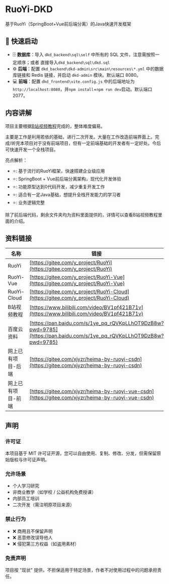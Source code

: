 # RuoYi-DKD

基于RuoYi（SpringBoot+Vue前后端分离）的Java快速开发框架

## 🚀 快速启动

- 🗄️ **数据库**：导入 `dkd_backend\sql\self` 中所有的 SQL 文件，注意需按照一定顺序；或者 直接导入`dkd_backend\sql\dkd.sql`
- ⚙️ **后端**：配置 `dkd_backend\dkd-admin\src\main\resources\*.yml` 中的数据库链接和 Redis 链接，并启动 `dkd-admin` 模块。默认端口 8080。
- 💻 **前端**：配置 `dkd_frontend\vite.config.js` 中的后端地址为 `http://localhost:8080`，并`npm install`+`npm run dev`启动。默认端口 2077。

## 内容讲解
项目主要根据[B站视频教程](https://www.bilibili.com/video/BV1pf421B71v)完成的，整体难度偏易。

主要是工作是利用若依的基础，进行二次开发。大量在工作改造前端界面上。完成/听完本项目对于没有前端项目，但有一定前端基础的开发者有一定好处。今后可快速开发一个全栈项目。

亮点解析：

- ⭐: 基于流行的RuoYi框架，快速搭建企业级应用
- ⭐: SpringBoot + Vue前后端分离架构，现代化开发体验
- ⭐: 功能原型达到0代码开发，减少重复开发工作
- ⭐: 适合有一定Java基础，想提升全栈开发能力的学习者
- ⭐: 业务逻辑完整

除了前后端代码，剩余文件夹均为资料里面提供的，详情可以查看B站视频教程里面的介绍。

## 资料链接

| 名称 | 链接 |
|------|------|
| RuoYi | [https://gitee.com/y_project/RuoYi](https://gitee.com/y_project/RuoYi) |
| RuoYi-Vue | [https://gitee.com/y_project/RuoYi-Vue](https://gitee.com/y_project/RuoYi-Vue) |
| RuoYi-Cloud | [https://gitee.com/y_project/RuoYi-Cloud](https://gitee.com/y_project/RuoYi-Cloud) |
| B站视频教程 | [https://www.bilibili.com/video/BV1pf421B71v](https://www.bilibili.com/video/BV1pf421B71v) |
| 百度云资料 | [https://pan.baidu.com/s/1ye_pq_rQVKpLLhOT9DzB8w?pwd=9785](https://pan.baidu.com/s/1ye_pq_rQVKpLLhOT9DzB8w?pwd=9785) |
| 网上已有项目-后端 | [https://gitee.com/xjyzr/heima-by-ruoyi-csdn](https://gitee.com/xjyzr/heima-by-ruoyi-csdn) |
| 网上已有项目-前端 | [https://gitee.com/xjyzr/heima-by-ruoyi-vue-csdn](https://gitee.com/xjyzr/heima-by-ruoyi-vue-csdn) |


## 声明

### 许可证
本项目基于 MIT 许可证开源，您可以自由使用、复制、修改、分发，但需保留原始版权与许可证声明。

### 允许场景
- 个人学习研究
- 非商业教学（如学校 / 公益机构免费授课）
- 内部员工培训
- 二次开发（需注明原项目来源）

### 禁止行为
- ❌ 商用且不保留声明
- ❌ 恶意修改误导他人
- ❌ 侵犯第三方权益（如盗用素材）

### 免责声明
项目按 "现状" 提供，不担保适用于特定场景，作者不对使用过程中的问题承担责任。
